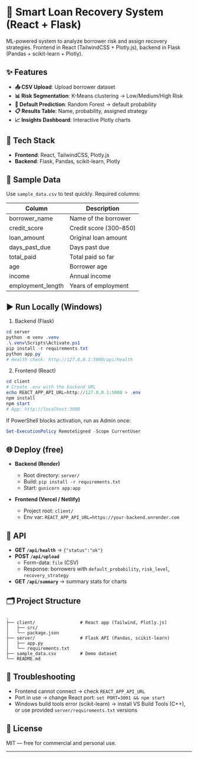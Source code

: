 # 🏦 Smart Loan Recovery System (React + Flask)

ML-powered system to analyze borrower risk and assign recovery strategies. Frontend in React (TailwindCSS + Plotly.js), backend in Flask (Pandas + scikit-learn + Plotly).

## ✨ Features

- **📤 CSV Upload**: Upload borrower dataset
- **📊 Risk Segmentation**: K-Means clustering → Low/Medium/High Risk
- **🎯 Default Prediction**: Random Forest → default probability
- **📋 Results Table**: Name, probability, assigned strategy
- **📈 Insights Dashboard**: Interactive Plotly charts

## 🧱 Tech Stack

- **Frontend**: React, TailwindCSS, Plotly.js
- **Backend**: Flask, Pandas, scikit-learn, Plotly

## 🧪 Sample Data

Use `sample_data.csv` to test quickly. Required columns:

| Column | Description |
| --- | --- |
| borrower_name | Name of the borrower |
| credit_score | Credit score (300–850) |
| loan_amount | Original loan amount |
| days_past_due | Days past due |
| total_paid | Total paid so far |
| age | Borrower age |
| income | Annual income |
| employment_length | Years of employment |

## ▶️ Run Locally (Windows)

1) Backend (Flask)
```powershell
cd server
python -m venv .venv
.\.venv\Scripts\Activate.ps1
pip install -r requirements.txt
python app.py
# Health check: http://127.0.0.1:5000/api/health
```

2) Frontend (React)
```powershell
cd client
# Create .env with the backend URL
echo REACT_APP_API_URL=http://127.0.0.1:5000 > .env
npm install
npm start
# App: http://localhost:3000
```

If PowerShell blocks activation, run as Admin once:
```powershell
Set-ExecutionPolicy RemoteSigned -Scope CurrentUser
```

## 🌐 Deploy (free)

- **Backend (Render)**
  - Root directory: `server/`
  - Build: `pip install -r requirements.txt`
  - Start: `gunicorn app:app`

- **Frontend (Vercel / Netlify)**
  - Project root: `client/`
  - Env var: `REACT_APP_API_URL=https://your-backend.onrender.com`

## 🔌 API

- **GET `/api/health`** → `{"status":"ok"}`
- **POST `/api/upload`**
  - Form-data: `file` (CSV)
  - Response: borrowers with `default_probability`, `risk_level`, `recovery_strategy`
- **GET `/api/summary`** → summary stats for charts

## 🗂️ Project Structure

```
.
├── client/                 # React app (Tailwind, Plotly.js)
│   ├── src/
│   └── package.json
├── server/                 # Flask API (Pandas, scikit-learn)
│   ├── app.py
│   └── requirements.txt
├── sample_data.csv         # Demo dataset
└── README.md
```

## 🧰 Troubleshooting

- Frontend cannot connect → check `REACT_APP_API_URL`
- Port in use → change React port: `set PORT=3001 && npm start`
- Windows build tools error (scikit-learn) → install VS Build Tools (C++), or use provided `server/requirements.txt` versions

## 📝 License

MIT — free for commercial and personal use.

---


